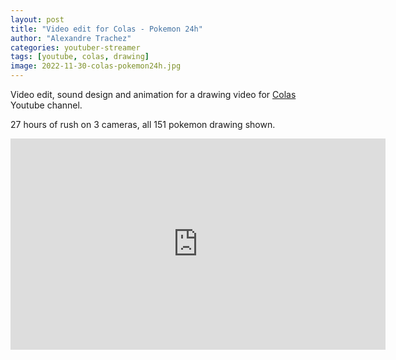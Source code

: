 ```yaml
---
layout: post
title: "Video edit for Colas - Pokemon 24h"
author: "Alexandre Trachez"
categories: youtuber-streamer
tags: [youtube, colas, drawing]
image: 2022-11-30-colas-pokemon24h.jpg
---
```


Video edit, sound design and animation for a drawing video for [Colas](https://www.youtube.com/@COLAS.) Youtube channel.

27 hours of rush on 3 cameras, all 151 pokemon drawing shown.

<iframe width="600" height="338" src="https://www.youtube.com/embed/V9orLPHv0Fs" title="Colas - Pokemon 24h" frameborder="0" allow="autoplay; clipboard-write; encrypted-media; picture-in-picture" allowfullscreen></iframe>